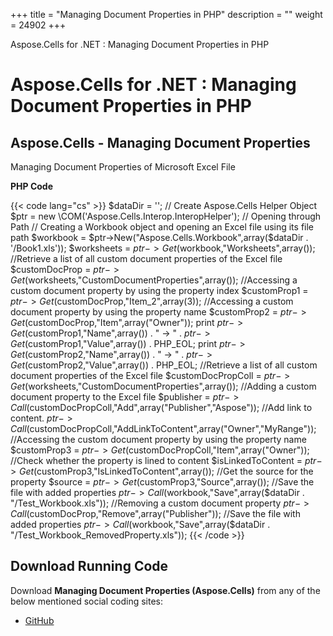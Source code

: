 +++
title = "Managing Document Properties in PHP" 
description = "" 
weight = 24902 
+++

Aspose.Cells for .NET : Managing Document Properties in PHP  

# Aspose.Cells for .NET : Managing Document Properties in PHP


## Aspose.Cells - Managing Document Properties

Managing Document Properties of Microsoft Excel File

**PHP Code**

{{< code lang="cs" >}}
        $dataDir = '';
        // Create Aspose.Cells Helper Object
        $ptr = new \COM('Aspose.Cells.Interop.InteropHelper');
        // Opening through Path
        // Creating a Workbook object and opening an Excel file using its file path
        $workbook = $ptr->New("Aspose.Cells.Workbook",array($dataDir . '/Book1.xls'));
        $worksheets = $ptr->Get($workbook,"Worksheets",array());
        //Retrieve a list of all custom document properties of the Excel file
        $customDocProp = $ptr->Get($worksheets,"CustomDocumentProperties",array());
        //Accessing a custom document property by using the property index
        $customProp1 = $ptr->Get($customDocProp,"Item_2",array(3));
        //Accessing a custom document property by using the property name
        $customProp2 = $ptr->Get($customDocProp,"Item",array("Owner"));
        print $ptr->Get($customProp1,"Name",array()) . " -> " . $ptr->Get($customProp1,"Value",array()) . PHP_EOL;
        print $ptr->Get($customProp2,"Name",array()) . " -> " . $ptr->Get($customProp2,"Value",array()) . PHP_EOL;
        //Retrieve a list of all custom document properties of the Excel file
        $customDocPropColl = $ptr->Get($worksheets,"CustomDocumentProperties",array());
        //Adding a custom document property to the Excel file
        $publisher = $ptr->Call($customDocPropColl,"Add",array("Publisher","Aspose"));
        //Add link to content.
        $ptr->Call($customDocPropColl,"AddLinkToContent",array("Owner","MyRange"));
        //Accessing the custom document property by using the property name
        $customProp3 = $ptr->Get($customDocPropColl,"Item",array("Owner"));
        //Check whether the property is lined to content
        $isLinkedToContent = $ptr->Get($customProp3,"IsLinkedToContent",array());
        //Get the source for the property
        $source = $ptr->Get($customProp3,"Source",array());
        //Save the file with added properties
        $ptr->Call($workbook,"Save",array($dataDir . "/Test_Workbook.xls"));
        //Removing a custom document property
        $ptr->Call($customDocProp,"Remove",array("Publisher"));
        //Save the file with added properties
        $ptr->Call($workbook,"Save",array($dataDir . "/Test_Workbook_RemovedProperty.xls"));
{{< /code >}}

## Download Running Code

Download **Managing Document Properties (Aspose.Cells)** from any of the below mentioned social coding sites:

*   [GitHub](https://github.com/aspose-cells/Aspose.Cells-for-.NET/blob/master/Plugins/Aspose_Cells_NET_for_PHP/src/aspose/cells/WorkingWithFiles/UtilityFeatures/ManagingDocumentProperties.php)

